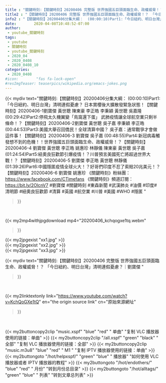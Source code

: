 ```yaml
---
title : "關鍵時刻:【關鍵時刻】20200406 完整版 世界強國五巨頭面臨生命、政權威脅！？ 「今日紐約、明日台灣」清明連假憂慮？｜劉寶傑 "
title2 : "【關鍵時刻】20200406 完整版 世界強國五巨頭面臨生命、政權威脅！？ 「今日紐約、明日台灣」清明連假憂慮？｜劉寶傑 "
info2 : "【關鍵時刻】20200406分集大綱：  (00:00:10)Part1:「今日紐約、明日台灣」清明連假憂慮？ 日本賞櫻後大擴散發緊急狀態！【關鍵時刻】20200406-1劉寶傑 黃世聰 陳東豪 李正皓 李秉穎 黃世聰 吳嘉隆  (00:29:42)Part2:停飛太久機翼變「鳥窩還下蛋」 武肺疫情讓全球航空業只剩半條命！？【關鍵時刻】20200406-2劉寶傑 黃世聰 吳子嘉 李秉穎 李正皓  (00:44:53)Part3:美國大舉召回僑民！全球清算中國？ 吳子嘉：通常戰爭才會做這件事！【關鍵時刻】20200406-3 劉寶傑 吳子嘉  (00:48:55)Part4:新冠病毒觸發想不到的危機！！世界強國五巨頭面臨生命、政權威脅！？【關鍵時刻】20200406-4 劉寶傑 黃世聰 李正皓 姚惠珍 林靜儀 陳東豪 黃世聰 吳子嘉  (01:24:54)Part5:紐奧良狂歡節引爆疫情！？川普預言美國死亡將超過世界大戰！？【關鍵時刻】20200406-5 劉寶傑 李正皓 黃世聰 林靜儀  (01:39:26)Part6:中國隱匿疫情全球火大！？好哥們印度不忍了索賠20兆美元！？【關鍵時刻】20200406-6 劉寶傑 姚惠珍  《關鍵時刻》粉絲團：https://www.facebook.com/CTimefans 《關鍵時刻》頻道訂閱：https://bit.ly/2OlcnV7  #劉寶傑 #關鍵時刻 #東森新聞 #武漢肺炎 #油價 #印度#清明節 #紐奧良狂歡節 #清算 #英國 #航空業 #川普 #美國 #WHO #隱匿 "
date:        2020-04-08T10:48:52-07:00
author:
 - youtube_關鍵時刻
tags:
 - youtube
 - 關鍵時刻
 - youtube_關鍵時刻
 - 2020_04
 - 2020_0408
 - 2020_0408_10
categories:
 - 2020_0408
#icon:        "fas fa-lock-open"
#resImgTeaser: teaserpics/wikipedia.org/emacs-jokes.png
---
```


{{< mydiv text="關鍵時刻:【關鍵時刻】20200406分集大綱：  (00:00:10)Part1:「今日紐約、明日台灣」清明連假憂慮？ 日本賞櫻後大擴散發緊急狀態！【關鍵時刻】20200406-1劉寶傑 黃世聰 陳東豪 李正皓 李秉穎 黃世聰 吳嘉隆  (00:29:42)Part2:停飛太久機翼變「鳥窩還下蛋」 武肺疫情讓全球航空業只剩半條命！？【關鍵時刻】20200406-2劉寶傑 黃世聰 吳子嘉 李秉穎 李正皓  (00:44:53)Part3:美國大舉召回僑民！全球清算中國？ 吳子嘉：通常戰爭才會做這件事！【關鍵時刻】20200406-3 劉寶傑 吳子嘉  (00:48:55)Part4:新冠病毒觸發想不到的危機！！世界強國五巨頭面臨生命、政權威脅！？【關鍵時刻】20200406-4 劉寶傑 黃世聰 李正皓 姚惠珍 林靜儀 陳東豪 黃世聰 吳子嘉  (01:24:54)Part5:紐奧良狂歡節引爆疫情！？川普預言美國死亡將超過世界大戰！？【關鍵時刻】20200406-5 劉寶傑 李正皓 黃世聰 林靜儀  (01:39:26)Part6:中國隱匿疫情全球火大！？好哥們印度不忍了索賠20兆美元！？【關鍵時刻】20200406-6 劉寶傑 姚惠珍  《關鍵時刻》粉絲團：https://www.facebook.com/CTimefans 《關鍵時刻》頻道訂閱：https://bit.ly/2OlcnV7  #劉寶傑 #關鍵時刻 #東森新聞 #武漢肺炎 #油價 #印度#清明節 #紐奧良狂歡節 #清算 #英國 #航空業 #川普 #美國 #WHO #隱匿 "
>}}
<br>


{{< my2mp4withjpgdownload mp4="20200406_kchqogxe1tq.webm"
>}}

{{< my2jpgexist "xx1.jpg" >}}<br>
{{< my2jpgexist "xx2.jpg" >}}<br>
{{< my2jpgexist "xx3.jpg" >}}<br>



{{< mydiv text="關鍵時刻:【關鍵時刻】20200406 完整版 世界強國五巨頭面臨生命、政權威脅！？ 「今日紐約、明日台灣」清明連假憂慮？｜劉寶傑 "
>}}
<br>

{{< my2linktextonly link="https://www.youtube.com/watch?v=KchQoGXe1tQ"
en="the origin source link" cn="原始來源網址"
>}}


<br>

{{< my2buttoncopy2clip "music.xspf"        "blue"   "red"    " 单曲"  "复制 VLC 播放器使用的链接：单曲" >}} {{< my2buttoncopy2clip "/all.xspf"         "green"  "black"  " 全部"  "复制 VLC 播放器使用的链接：全部" >}} {{< my2buttoncopy2clip "music.m3u8"        "blue"   "red"    " M1 "    "复制 IPTV 播放器使用的链接：单曲" >}} {{< my2buttongoto      "/hot/helpxspf/"    "green"  "blue"   " 播放器" "如何使用 VLC 播放器或者 IPTV 播放器的教程" >}} {{< my2buttongoto      "/hot/endothers/"   "blue"   "red"    " 月份"   "转到月份总目录" >}} {{< my2buttongoto      "/hot/alltags/"     "green"  "blue"   " 列表"   "转到文章总列表" >}} 
